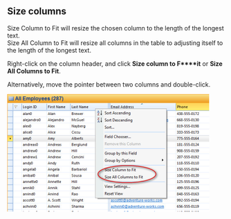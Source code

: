 ## Size columns

Size Column to Fit will resize the chosen column to the length of the longest text.  
Size All Column to Fit will resize all columns in the table to adjusting itself to the length of the longest text.

Right-click on the column header, and click **Size column to F****it** or **Size All Columns to Fit**.

Alternatively, move the pointer between two columns and double-click.

![ID68CE1B011C48482E.IDAA570B5C7485431A.png](media/ID68CE1B011C48482E.IDAA570B5C7485431A.png)